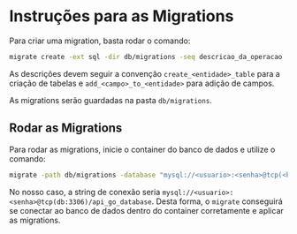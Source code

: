 # Instruções para as Migrations

Para criar uma migration, basta rodar o comando:

```bash
migrate create -ext sql -dir db/migrations -seq descricao_da_operacao
```

As descrições devem seguir a convenção `create_<entidade>_table` para a criação de tabelas e `add_<campo>_to_<entidade>` para adição de campos.

As migrations serão guardadas na pasta `db/migrations`.

## Rodar as Migrations

Para rodar as migrations, inicie o container do banco de dados e utilize o comando:

```bash
migrate -path db/migrations -database "mysql://<usuario>:<senha>@tcp(<host>:3306)/<database>" up
```

No nosso caso, a string de conexão seria `mysql://<usuario>:<senha>@tcp(db:3306)/api_go_database`. Desta forma, o `migrate` conseguirá se conectar ao banco de dados dentro do container corretamente e aplicar as migrations.